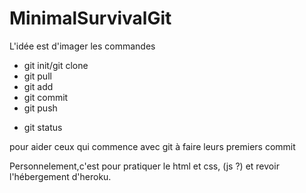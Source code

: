 # MinimalSurvivalGit

L'idée est d'imager les commandes
- git init/git clone
- git pull
- git add
- git commit
- git push
+ git status

pour aider ceux qui commence avec git à faire leurs premiers commit

Personnelement,c'est pour pratiquer le html et css, (js ?) et revoir l'hébergement d'heroku.
